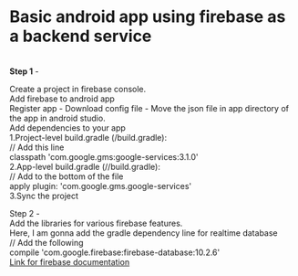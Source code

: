 <h1>Basic android app using firebase as a backend service</h1>
<br/>
<strong>Step 1</strong> -<br/>
<p>
<style>{ padding-left: 1.8em }</style>Create a project in firebase console.<br/>
	Add firebase to android app<br/> 
	Register app - Download config file - Move the json file in app directory of the app in android studio.<br/> 
	Add dependencies to your app<br/> 
		1.Project-level build.gradle (<project>/build.gradle):<br/> 
			// Add this line<br/> 
		    classpath 'com.google.gms:google-services:3.1.0'<br/> 
		2.App-level build.gradle (<project>/<app-module>/build.gradle):<br/> 
			// Add to the bottom of the file<br/> 
			apply plugin: 'com.google.gms.google-services'<br/> 
		3.Sync the project<br/> 
</p>
Step 2 - <br/> 
	Add the libraries for various firebase features.<br/> 
	Here, I am gonna add the gradle dependency line for realtime database<br/> 
	// Add the following <br/> 
	compile 'com.google.firebase:firebase-database:10.2.6'<br/> 
	<a target="_blank" href="https://firebase.google.com/docs/android/setup">Link for firebase documentation <a /><br/> 
